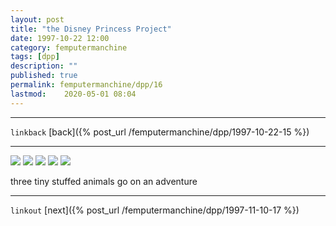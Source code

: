 ```yaml
---
layout: post
title: "the Disney Princess Project"
date: 1997-10-22 12:00
category: femputermanchine
tags: [dpp]
description: ""
published: true
permalink: femputermanchine/dpp/16
lastmod:	2020-05-01 08:04
---
```


*****
`linkback`
[back]({% post_url /femputermanchine/dpp/1997-10-22-15 %})
*****

<img src="{{ site.url }}/assets/img/dpp-16-1.jpg" maxwidth="1000" />

<img src="{{ site.url }}/assets/img/dpp-16-2.jpg" maxwidth="1000" />

<img src="{{ site.url }}/assets/img/dpp-16-3.jpg" maxwidth="1000" />

<img src="{{ site.url }}/assets/img/dpp-16-4.jpg" maxwidth="1000" />

<img src="{{ site.url }}/assets/img/dpp-16-5.jpg" maxwidth="1000" />


three tiny stuffed animals go on an adventure

*****

`linkout`
[next]({% post_url /femputermanchine/dpp/1997-11-10-17 %})


